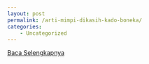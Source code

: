 ```yaml
---
layout: post
permalink: /arti-mimpi-dikasih-kado-boneka/
categories:
    - Uncategorized
---
```


[Baca Selengkapnya](/02)